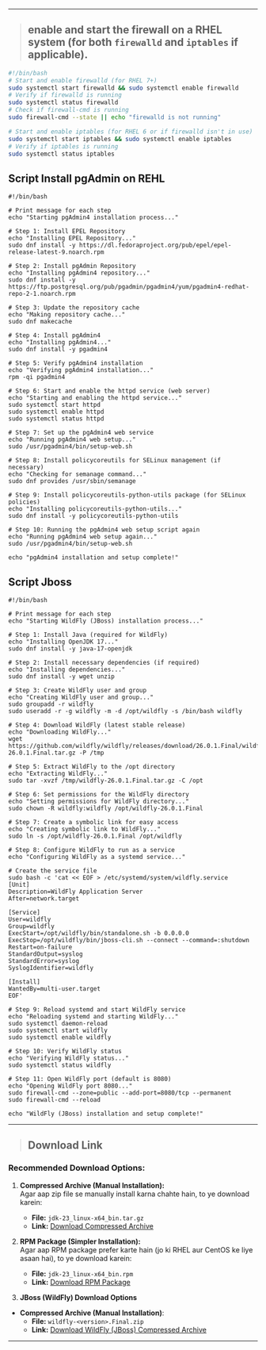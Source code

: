 
<hr>

> ## **enable and start the firewall** on a RHEL system (for both `firewalld` and `iptables` if applicable).

```bash
#!/bin/bash
# Start and enable firewalld (for RHEL 7+)
sudo systemctl start firewalld && sudo systemctl enable firewalld
# Verify if firewalld is running
sudo systemctl status firewalld
# Check if firewall-cmd is running
sudo firewall-cmd --state || echo "firewalld is not running"

# Start and enable iptables (for RHEL 6 or if firewalld isn't in use)
sudo systemctl start iptables && sudo systemctl enable iptables
# Verify if iptables is running
sudo systemctl status iptables
```

## Script Install pgAdmin on REHL
```
#!/bin/bash

# Print message for each step
echo "Starting pgAdmin4 installation process..."

# Step 1: Install EPEL Repository
echo "Installing EPEL Repository..."
sudo dnf install -y https://dl.fedoraproject.org/pub/epel/epel-release-latest-9.noarch.rpm

# Step 2: Install pgAdmin Repository
echo "Installing pgAdmin4 repository..."
sudo dnf install -y https://ftp.postgresql.org/pub/pgadmin/pgadmin4/yum/pgadmin4-redhat-repo-2-1.noarch.rpm

# Step 3: Update the repository cache
echo "Making repository cache..."
sudo dnf makecache

# Step 4: Install pgAdmin4
echo "Installing pgAdmin4..."
sudo dnf install -y pgadmin4

# Step 5: Verify pgAdmin4 installation
echo "Verifying pgAdmin4 installation..."
rpm -qi pgadmin4

# Step 6: Start and enable the httpd service (web server)
echo "Starting and enabling the httpd service..."
sudo systemctl start httpd
sudo systemctl enable httpd
sudo systemctl status httpd

# Step 7: Set up the pgAdmin4 web service
echo "Running pgAdmin4 web setup..."
sudo /usr/pgadmin4/bin/setup-web.sh

# Step 8: Install policycoreutils for SELinux management (if necessary)
echo "Checking for semanage command..."
sudo dnf provides /usr/sbin/semanage

# Step 9: Install policycoreutils-python-utils package (for SELinux policies)
echo "Installing policycoreutils-python-utils..."
sudo dnf install -y policycoreutils-python-utils

# Step 10: Running the pgAdmin4 web setup script again
echo "Running pgAdmin4 web setup again..."
sudo /usr/pgadmin4/bin/setup-web.sh

echo "pgAdmin4 installation and setup complete!"
```

## Script Jboss
```
#!/bin/bash

# Print message for each step
echo "Starting WildFly (JBoss) installation process..."

# Step 1: Install Java (required for WildFly)
echo "Installing OpenJDK 17..."
sudo dnf install -y java-17-openjdk

# Step 2: Install necessary dependencies (if required)
echo "Installing dependencies..."
sudo dnf install -y wget unzip

# Step 3: Create WildFly user and group
echo "Creating WildFly user and group..."
sudo groupadd -r wildfly
sudo useradd -r -g wildfly -m -d /opt/wildfly -s /bin/bash wildfly

# Step 4: Download WildFly (latest stable release)
echo "Downloading WildFly..."
wget https://github.com/wildfly/wildfly/releases/download/26.0.1.Final/wildfly-26.0.1.Final.tar.gz -P /tmp

# Step 5: Extract WildFly to the /opt directory
echo "Extracting WildFly..."
sudo tar -xvzf /tmp/wildfly-26.0.1.Final.tar.gz -C /opt

# Step 6: Set permissions for the WildFly directory
echo "Setting permissions for WildFly directory..."
sudo chown -R wildfly:wildfly /opt/wildfly-26.0.1.Final

# Step 7: Create a symbolic link for easy access
echo "Creating symbolic link to WildFly..."
sudo ln -s /opt/wildfly-26.0.1.Final /opt/wildfly

# Step 8: Configure WildFly to run as a service
echo "Configuring WildFly as a systemd service..."

# Create the service file
sudo bash -c 'cat << EOF > /etc/systemd/system/wildfly.service
[Unit]
Description=WildFly Application Server
After=network.target

[Service]
User=wildfly
Group=wildfly
ExecStart=/opt/wildfly/bin/standalone.sh -b 0.0.0.0
ExecStop=/opt/wildfly/bin/jboss-cli.sh --connect --command=:shutdown
Restart=on-failure
StandardOutput=syslog
StandardError=syslog
SyslogIdentifier=wildfly

[Install]
WantedBy=multi-user.target
EOF'

# Step 9: Reload systemd and start WildFly service
echo "Reloading systemd and starting WildFly..."
sudo systemctl daemon-reload
sudo systemctl start wildfly
sudo systemctl enable wildfly

# Step 10: Verify WildFly status
echo "Verifying WildFly status..."
sudo systemctl status wildfly

# Step 11: Open WildFly port (default is 8080)
echo "Opening WildFly port 8080..."
sudo firewall-cmd --zone=public --add-port=8080/tcp --permanent
sudo firewall-cmd --reload

echo "WildFly (JBoss) installation and setup complete!"
```

<hr>

> ## Download Link

 ### **Recommended Download Options:**

1. **Compressed Archive (Manual Installation):**  
   Agar aap zip file se manually install karna chahte hain, to ye download karein:
   - **File:** `jdk-23_linux-x64_bin.tar.gz`  
   - **Link:** [Download Compressed Archive](https://download.oracle.com/java/23/latest/jdk-23_linux-x64_bin.tar.gz)  

2. **RPM Package (Simpler Installation):**  
   Agar aap RPM package prefer karte hain (jo ki RHEL aur CentOS ke liye asaan hai), to ye download karein:
   - **File:** `jdk-23_linux-x64_bin.rpm`  
   - **Link:** [Download RPM Package](https://download.oracle.com/java/23/latest/jdk-23_linux-x64_bin.rpm)
   
3.  **JBoss (WildFly) Download Options** 
- **Compressed Archive (Manual Installation)**:  
   - **File:** `wildfly-<version>.Final.zip`  
   - **Link:** [Download WildFly (JBoss) Compressed Archive](https://www.wildfly.org/downloads/)
 
<hr>
